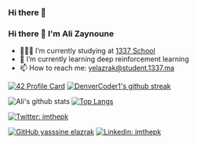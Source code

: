 ### Hi there 👋

<!--
**yassineazrak/yassineazrak** is a ✨ _special_ ✨ repository because its `README.md` (this file) appears on your GitHub profile.

Here are some ideas to get you started:

- 🔭 I’m currently working on ...
- 🌱 I’m currently learning ...
- 👯 I’m looking to collaborate on ...
- 🤔 I’m looking for help with ...
- 💬 Ask me about ...
- 📫 How to reach me: ...
- 😄 Pronouns: ...
- ⚡ Fun fact: ...
-->
### Hi there 👋 I'm Ali Zaynoune

- 👨🏽‍💻 I’m currently studying at  [1337 School](https://1337.ma)
- 🌱 I’m currently learning deep reinforcement learning
- 📫 How to reach me: yelazrak@student.1337.ma



[![42 Profile Card](https://1337-readme.vercel.app/api/profile?cursus=42&dark=true&login=yelazrak)](https://github.com/yassineazrak)
[![DenverCoder1's github streak](https://github-readme-streak-stats.herokuapp.com/?user=alizaynoune&theme=dark)](https://github.com/yassineazrak)


![Ali's github stats](https://github-readme-stats.vercel.app/api?username=yassineazrak&show_icons=true&theme=dark )
[![Top Langs](https://github-readme-stats.vercel.app/api/top-langs/?username=yassineazrak&layout=compact&theme=dark)](https://github.com/yassineazrak)


[![Twitter: imthepk](https://img.shields.io/twitter/follow/yassineazrak?style=social)](https://twitter.com/yassine63100329)

[![GitHub yasssine elazrak](https://img.shields.io/github/followers/yassineazrak?label=follow&style=social)](https://github.com/yassineazrak)
[![Linkedin: imthepk](https://img.shields.io/badge/-yassineazrak-blue?style=flat-square&logo=Linkedin&logoColor=white&link=https://www.linkedin.com/in/alizaynoune/)](https://www.linkedin.com/in/yelazrak/)
